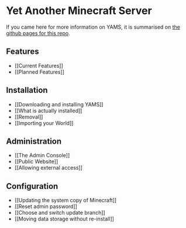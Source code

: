 # Yet Another Minecraft Server

If you came here for more information on YAMS, it is summarised on [the github pages for this repo](http://richardbenson.github.com/YAMS/).

## Features
  * [[Current Features]]
  * [[Planned Features]]

## Installation
  * [[Downloading and installing YAMS]]
  * [[What is actually installed]]
  * [[Removal]]
  * [[Importing your World]]

## Administration
  * [[The Admin Console]]
  * [[Public Website]]
  * [[Allowing external access]]

## Configuration
  * [[Updating the system copy of Minecraft]]
  * [[Reset admin password]]
  * [[Choose and switch update branch]]
  * [[Moving data storage without re-install]]